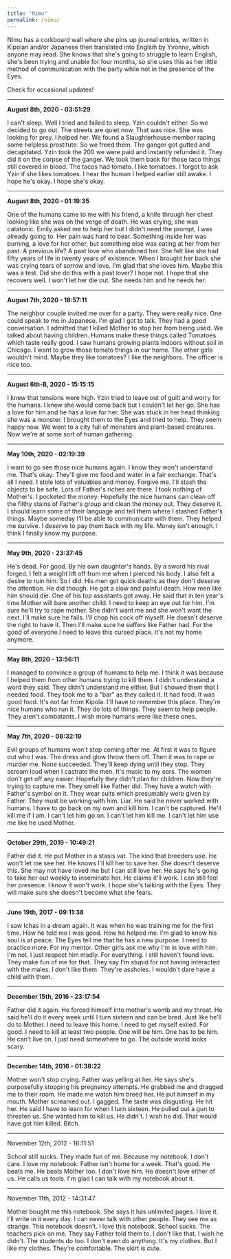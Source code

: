 ```yaml
---
title: "Nimu"
permalink: /nimu/
---
```


Nimu has a corkboard wall where she pins up journal entries, written in Kipolan and/or Japanese then translated into Englsih by Yvonne, which anyone may read. She knows that she's going to struggle to learn English, she's been trying and unable for four months, so she uses this as her little method of communication with the party while not in the presence of the Eyes.

Check for occasional updates!

---

**August 8th, 2020 - 03:51:29**

I can't sleep. Well I tried and failed to sleep. Yzin couldn't either. So we decided to go out. The streets are quiet now. That was nice. She was looking for prey. I helped her. We found a Slaughterhouse member raping some helpless prostitute. So we freed them. The ganger got gutted and decapitated. Yzin took the 200 we were paid and instantly refunded it. They did it on the corpse of the ganger. We took them back for those taco things still covered in blood. The tacos had tomato. I like tomatoes. I forgot to ask Yzin if she likes tomatoes. I hear the human I helped earlier still awake. I hope he's okay. I hope she's okay.

---

**August 8th, 2020 - 01:19:35**

One of the humans came to me with his friend, a knife through her chest looking like she was on the verge of death. He was crying, she was catatonic. Emily asked me to help her but I didn't need the prompt, I was already going to. Her pain was hard to bear. Something inside her was burning, a love for her other, but something else was eating at her from her past. A previous life? A past love who abandoned her. She felt like she had fifty years of life in twenty years of existence. When I brought her back she was crying tears of sorrow and love. I'm glad that she loves him. Maybe this was a test. Did she do this with a past lover? I hope not. I hope that she recovers well. I won't let her die out. She needs him and he needs her.

---

**August 7th, 2020 - 18:57:11**

The neighbor couple invited me over for a party. They were really nice. One could speak to me in Japanese. I'm glad I got to talk. They had a good conversation. I admitted that I killed Mother to stop her from being used. We talked about having children. Humans make these things called Tomatoes which taste really good. I saw humans growing plants indoors without soil in Chicago. I want to grow those tomato things in our home. The other girls wouldn't mind. Maybe they like tomatoes? I like the neighbors. The officer is nice too.

---

**August 6th-B, 2020 - 15:15:15**

I knew that tensions were high. Yzin tried to leave out of guilt and worry for the humans. I knew she would come back but I couldn't let her go. She has a love for him and he has a love for her. She was stuck in her head thinking she was a monster. I brought them to the Eyes and tried to help. They seem happy now. We went to a city full of monsters and plant-based creatures. Now we're at some sort of human gathering.

---

**May 10th, 2020 - 02:19:39**

I want to go see those nice humans again. I know they won't understand me. That's okay. They'll give me food and water in a fair exchange. That's all I need. I stole lots of valuables and money. Forgive me. I'll stash the objects to be safe. Lots of Father's riches are there. I took nothing of Mother's. I pocketed the money. Hopefully the nice humans can clean off the filthy stains of Father's group and clean the money out. They deserve it. I should learn some of their language and tell them where I stashed Father's things. Maybe someday I'll be able to communicate with them. They helped me survive. I deserve to pay them back with my life. Money isn't enough. I think I finally know my purpose.

---

**May 9th, 2020 - 23:37:45**

He's dead. For good. By his own daughter's hands. By a sword his rival forged. I felt a weight lift off from me when I pierced his body. I also felt a desire to ruin him. So I did. His men got quick deaths as they don't deserve the attention. He did though. He got a slow and painful death. How men like him should die. One of his top assistants got away. He said that in ten year's time Mother will bare another child. I need to keep an eye out for him. I'm sure he'll try to rape mother. She didn't want me and she won't want the next. I'll make sure he fails. I'll chop his cock off myself. He doesn't deserve the right to have it. Then I'll make sure he suffers like Father had. For the good of everyone.I need to leave this cursed place. It's not my home anymore. 

---

**May 8th, 2020 - 13:56:11**

I managed to convince a group of humans to help me. I think it was because I helped them from other humans trying to kill them. I didn't understand a word they said. They didn't understand me either. But I showed them that I needed food. They took me to a "bar" as they called it. It had food. It was good food. It's not far from Kipola. I'll have to remember this place. They're nice humans who run it. They do lots of things. They seem to help people. They aren't combatants. I wish more humans were like these ones.

---

**May 7th, 2020 - 08:32:19**

Evil groups of humans won't stop coming after me. At first it was to figure out who I was. The dress and glow throw them off. Then it was to rape or murder me. None succeeded. They'll keep dying until they stop. They scream loud when I castrate the men. It's music to my ears. The women don't get off any easier. Hopefully they didn't plan for children.  Now they're trying to capture me. They smell like Father did. They have a watch with Father's symbol on it. They wear suits which presumably were given by Father. They must be working with him. Liar. He said he never worked with humans. I have to go back on my own and kill him. I can't be captured. He'll kill me if I am. I can't let him go on. I can't let him kill me. I can't let him use me like he used Mother.

---

**October 29th, 2019 - 10:49:21**

Father did it. He put Mother in a stasis vat. The kind that breeders use. He won't let me see her. He knows I'll kill her to save her. She doesn't deserve this. She may not have loved me but I can still love her. He says he's going to take her out weekly to inseminate her. He claims it'll work. I can still feel her presence. I know it won't work. I hope she's talking with the Eyes. They will make sure she doesn't become what she fears.

---

**June 19th, 2017 - 09:11:38**

I saw Ichas in a dream again. It was when he was training me for the first time. How he told me I was good. How he helped me. I'm glad to know his soul is at peace. The Eyes tell me that he has a new purpose. I need to practice more. For my mentor. Other girls ask me why I'm in love with him. I'm not. I just respect him madly. For everything. I still haven't found love. They make fun of me for that. They say I'm stupid for not having interacted with the males. I don't like them. They're assholes. I wouldn't dare have a child with them. 

---

**December 15th, 2016 - 23:17:54**

Father did it again. He forced himself into mother's womb and my throat. He said he'll do it every week until I turn sixteen and can be bred. Just like he'll do to Mother. I need to leave this home. I need to get myself exiled. For good. I need to kill at least two people. One will be him. One has to be him. He can't live on. I just need somewhere to go. The outside world looks scary.

---

**December 14th, 2016 - 01:38:22**

Mother won't stop crying. Father was yelling at her. He says she's purposefully stopping his pregnancy attempts. He grabbed me and dragged me to their room. He made me watch him breed her. He put himself in my mouth. Mother screamed out. I gagged. The taste was disgusting. He hit her. He said I have to learn for when I turn sixteen. He pulled out a gun to threaten us. She wanted him to kill us. He didn't. I wish he did. That would have got him killed. Bitch.

---

November 12th, 2012 - 16:11:51

School still sucks. They made fun of me. Because my notebook. I don't care. I love my notebook. Father isn't home for a week. That's good. He beats me. He beats Mother too. I don't love him. He doesn't love either of us. He calls us tools. I'm glad I can talk with my notebook about it.

---

November 11th, 2012 - 14:31:47

Mother bought me this notebook. She says it has unlimited pages. I love it. I'll write in it every day. I can never talk with other people. They see me as strange. This notebook doesn't. I love this notebook. School sucks. The teachers pick on me. They say Father told them to. I don't like that. I wish he didn't. The students do too. I don't even do anything. It's my clothes. But I like my clothes. They're comfortable. The skirt is cute.
